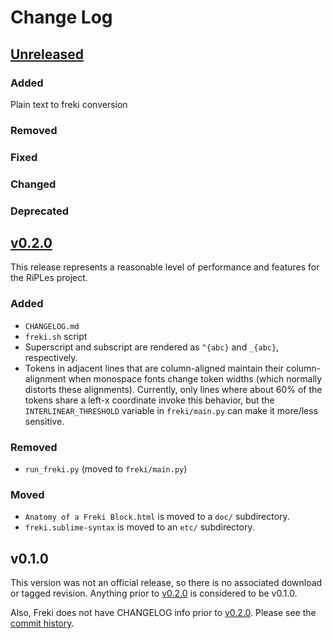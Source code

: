 # Change Log

## [Unreleased][unreleased]

### Added

Plain text to freki conversion

### Removed
### Fixed
### Changed
### Deprecated


## [v0.2.0]

This release represents a reasonable level of performance and features
for the RiPLes project.

### Added

* `CHANGELOG.md`
* `freki.sh` script
* Superscript and subscript are rendered as `^{abc}` and `_{abc}`,
  respectively.
* Tokens in adjacent lines that are column-aligned maintain their
  column-alignment when monospace fonts change token widths (which
  normally distorts these alignments). Currently, only lines where about
  60% of the tokens share a left-x coordinate invoke this behavior, but
  the `INTERLINEAR_THRESHOLD` variable in `freki/main.py` can make it
  more/less sensitive.

### Removed

* `run_freki.py` (moved to `freki/main.py`)

### Moved

* `Anatomy of a Freki Block.html` is moved to a `doc/` subdirectory.
* `freki.sublime-syntax` is moved to an `etc/` subdirectory.

## v0.1.0

This version was not an official release, so there is no associated
download or tagged revision. Anything prior to [v0.2.0] is considered
to be v0.1.0.

Also, Freki does not have CHANGELOG info prior to [v0.2.0]. Please see
the [commit history](https://github.com/xigt/freki/commits/master).

[unreleased]: https://github.com/xigt/freki/tree/develop
[v0.2.0]: https://github.com/xigt/freki/releases/tag/v0.2.0
